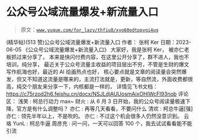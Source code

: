 # 公众号公域流量爆发+新流量入口

> 原文：[`www.yuque.com/for_lazy/thfiu8/xyo60odtppvgi4ug`](https://www.yuque.com/for_lazy/thfiu8/xyo60odtppvgi4ug)

<ne-h2 id="fb617170" data-lake-id="fb617170"><ne-heading-ext><ne-heading-anchor></ne-heading-anchor><ne-heading-fold></ne-heading-fold></ne-heading-ext><ne-heading-content><ne-text id="u54726734">(精华帖)(513 赞)公众号公域流量爆发+新流量入口</ne-text></ne-heading-content></ne-h2> <ne-p id="ue98f9d59" data-lake-id="ue98f9d59"><ne-text id="ub399b7cf">作者： 张柯 Ker</ne-text></ne-p> <ne-p id="u2868866b" data-lake-id="u2868866b"><ne-text id="uc1119a58">日期：2023-06-05</ne-text></ne-p> <ne-p id="uf9328b31" data-lake-id="uf9328b31"><ne-text id="ufe3cc913">《公众号公域流量爆发+新流量入口》</ne-text></ne-p> <ne-p id="uf8cb7226" data-lake-id="uf8cb7226"><ne-text id="u8ed48537">大家好，我是张柯 Ker，</ne-text></ne-p> <ne-p id="u36d04365" data-lake-id="u36d04365"><ne-text id="ucbaeb546">被亦仁老板抓过来分享了，</ne-text> <ne-text id="u1179a56f">本来是快闪付费内容，在这里公开分享了，群不进人，我也不培训，纯分享，</ne-text></ne-p> <ne-p id="u93965b33" data-lake-id="u93965b33"><ne-text id="u0c152ff4">最近关于公众号流量主收益的项目层出不穷，不管是生财的爆文写作航海也好，最近的 AI 绘画热点也好，</ne-text></ne-p> <ne-p id="uf1638392" data-lake-id="uf1638392"><ne-text id="u51c868d0">核心要点就是文章的阅读量会突然爆发，但又不知道这流量是哪来的，主流打法就是，更新，等自然流，外面收费都很高，纯交个朋友来分享一下，内核都是一样的，</ne-text></ne-p> <ne-p id="uc822b4ea" data-lake-id="uc822b4ea"><ne-text id="uf2f55647">详情见飞书文档：</ne-text> [<ne-text id="ua47e7eef">https://c75rzod2h6.feishu.cn/docx/NSJLdjAUUosmAixOHIWcFI93nob</ne-text>](https://c75rzod2h6.feishu.cn/docx/NSJLdjAUUosmAixOHIWcFI93nob)</ne-p> <ne-hole id="u1924bdbd" data-lake-id="u1924bdbd"><ne-card data-card-name="hr" data-card-type="block" id="zDTfp" data-event-boundary="card"><ne-p id="ub73f846e" data-lake-id="ub73f846e"><ne-text id="u742b3b6c">评论区：</ne-text></ne-p> <ne-p id="u3cfa25bf" data-lake-id="u3cfa25bf"><ne-text id="u42f4d362">浅笑 : 柯总行动力 max~</ne-text> <ne-text id="u853b9276">财火 : 从 6 月 3 日开始，我的公众号阅读量极速下降，官方是有什么调整吗？</ne-text> <ne-text id="u4da02d73">亦仁 : 再等几天看看，不要问什么</ne-text> <ne-text id="ua8dc73c4">清欢 : 柯总牛逼[强]</ne-text> <ne-text id="ue784bb9e">亦仁 : 领先半年以上，不是吹的。</ne-text> <ne-text id="u3cfe8051">亦仁 : 不过这个机会很多人仍然没意识到。</ne-text> <ne-text id="u2451f8ba">云珞 YunL : 柯总牛逼</ne-text> <ne-text id="u671a0e43">周彦充 : 问一问，一天可以回答 100 个，我去试试看看能不能引流</ne-text></ne-p></ne-card></ne-hole>